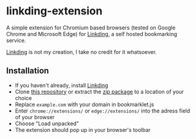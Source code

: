 # linkding-extension
A simple extension for Chromium based browsers (tested on Google Chrome and Microsoft Edge) for [Linkding](https://github.com/sissbruecker/linkding), a self hosted bookmarking service.

[Linkding](https://github.com/sissbruecker/linkding) is not my creation, I take no credit for it whatsoever.

## Installation
* If you haven't already, install [Linkding](https://github.com/sissbruecker/linkding) 
* Clone [this repository](https://github.com/jeroenpardon/linkding-extension) or extract the [zip package](https://github.com/jeroenpardon/linkding-extension/archive/master.zip) to a location of your choice
* Replace `example.com` with your domain in bookmarklet.js
* Enter `chrome://extensions/` or `edge://extensions/` into the adress field of your browser
* Choose "Load unpacked"
* The extension should pop up in your browser's toolbar
